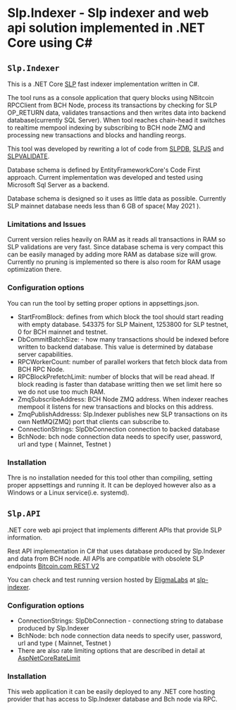 # Slp.Indexer - Slp indexer and web api solution implemented in .NET Core using C#

## `Slp.Indexer`

This is a .NET Core [SLP](https://slp.dev/) fast indexer implementation written in C#. 

The tool runs as a console application that query blocks using NBitcoin RPCClient from BCH Node, process its transactions by checking for SLP OP_RETURN data, validates transactions and then writes data into backend database(currently SQL Server). When tool reaches chain-head it switches to realtime mempool indexing by subscribing to BCH node ZMQ and processing new transactions and blocks and handling reorgs.

This tool was developed by rewriting a lot of code from [SLPDB](https://github.com/simpleledger/SLPDB), [SLPJS](https://github.com/simpleledger/slpjs) and [SLPVALIDATE](https://github.com/simpleledger/slp-validate.js). 

Database schema is defined by EntityFrameworkCore's Code First approach. Current implementation was developed and tested using Microsoft Sql Server as a backend. 

Database schema is designed so it uses as little data as possible. Currently SLP mainnet database needs less than 6 GB of space( May 2021 ).

### Limitations and Issues

Current version relies heavily on RAM as it reads all transactions in RAM so SLP validations are very fast. Since database schema is very compact this can be easily managed by adding more RAM as database size will grow. Currently no pruning is implemented so there is also room for RAM usage optimization there.

### Configuration options

You can run the tool by setting proper options in appsettings.json.
* StartFromBlock: defines from which block the tool should start reading with empty database. 543375 for SLP Mainent, 1253800 for SLP testnet, 0 for BCH mainnet and testnet.
* DbCommitBatchSize: - how many transactions should be indexed before written to backend database. This value is determined by database server capabilities.
* RPCWorkerCount: number of parallel workers that fetch block data from BCH RPC Node.
* RPCBlockPrefetchLimit: number of blocks that will be read ahead. If block reading is faster than database writting then we set limit here so we do not use too much RAM.
* ZmqSubscribeAddress: BCH Node ZMQ address. When indexer reaches mempool it listens for new transactions and blocks on this address.
* ZmqPublishAddresss: Slp.Indexer publishes new SLP transactions on its own NetMQ(ZMQ) port that clients can subscribe to.
* ConnectionStrings: SlpDbConnection connection to backed database
* BchNode: bch node connection data needs to specify user, password, url and type ( Mainnet, Testnet )

### Installation

Thre is no installation needed for this tool other than compiling, setting proper appsettings and running it. It can  be deployed however also as a Windows or a Linux service(i.e. systemd).

## `Slp.API`

.NET core web api project that implements different APIs that provide SLP information.

Rest API implementation in C# that uses database produced by Slp.Indexer and data from BCH node.
All APIs are compatible with obsolete SLP endpoints [Bitcoin.com REST V2](https://rest.bitcoin.com/)

You can check and test running version hosted by [EligmaLabs](https://eligmalabs.com) at [slp-indexer](https://slp-indexer.eligmalabs.com/swagger/index.html).

### Configuration options
* ConnectionStrings: SlpDbConnection - connectiong string to database produced by Slp.Indexer
* BchNode: bch node connection data needs to specify user, password, url and type ( Mainnet, Testnet )
* There are also rate limiting options that are described in detail at [AspNetCoreRateLimit](https://github.com/stefanprodan/AspNetCoreRateLimit)

### Installation
This web application it can be easily deployed to any .NET core hosting provider that has access to Slp.Indexer database and Bch node via RPC.

